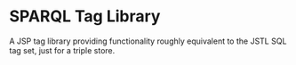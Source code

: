 # SPARQL Tag Library

A JSP tag library providing functionality roughly equivalent to the JSTL SQL tag set, just for a triple store.
